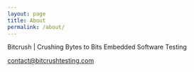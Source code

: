 ```yaml
---
layout: page
title: About
permalink: /about/
---
```


Bitcrush | Crushing Bytes to Bits
Embedded Software Testing

contact@bitcrushtesting.com
